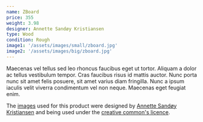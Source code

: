 ```yaml
---
name: ZBoard
price: 355
weight: 3.98
designer: Annette Sandøy Kristiansen
type: Wood
condition: Rough
image1: '/assets/images/small/zboard.jpg'
image2: '/assets/images/big/zboard.jpg'
---
```


Maecenas vel tellus sed leo rhoncus faucibus eget ut tortor. Aliquam a dolor ac tellus vestibulum tempor. Cras faucibus risus id mattis auctor. Nunc porta nunc sit amet felis posuere, sit amet varius diam fringilla. Nunc a ipsum iaculis velit viverra condimentum vel non neque. Maecenas eget feugiat enim.

The [images][flickr] used for this product were designed by [Annette Sandøy Kristiansen][designer] and being used under the [creative common's licence][licence].

[flickr]: http://www.flickr.com/photos/50290212@N05/15653753373
[designer]: http://annettekri.no
[licence]: http://creativecommons.org/licenses/by/2.0